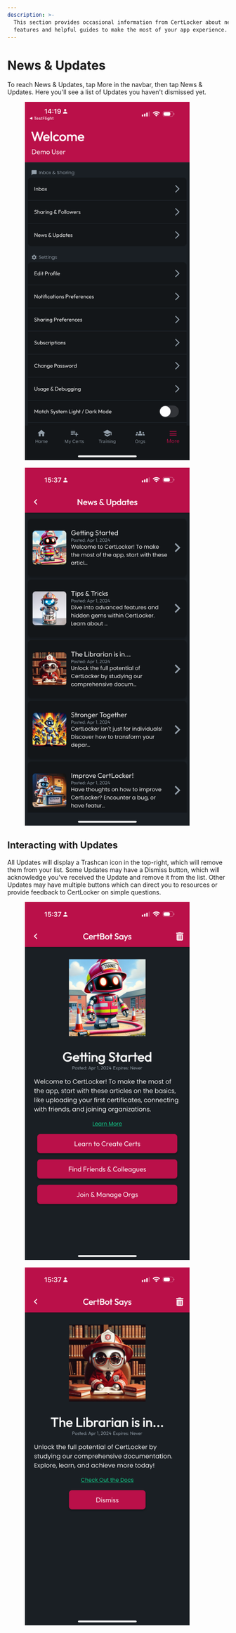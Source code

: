 ```yaml
---
description: >-
  This section provides occasional information from CertLocker about new app
  features and helpful guides to make the most of your app experience.
---
```


# News & Updates

To reach News & Updates, tap More in the navbar, then tap News & Updates. Here you'll see a list of Updates you haven't dismissed yet.

<div><figure><img src="../.gitbook/assets/1.0.0-more-1.PNG" alt="" width="375"><figcaption></figcaption></figure> <figure><img src="../.gitbook/assets/1.0.0-more-news.PNG" alt="" width="375"><figcaption></figcaption></figure></div>

## Interacting with Updates

All Updates will display a Trashcan icon in the top-right, which will remove them from your list. Some Updates may have a Dismiss button, which will acknowledge you've received the Update and remove it from the list. Other Updates may have multiple buttons which can direct you to resources or provide feedback to CertLocker on simple questions.

<div><figure><img src="../.gitbook/assets/1.0.0-more-news-item-simple.PNG" alt="" width="375"><figcaption></figcaption></figure> <figure><img src="../.gitbook/assets/1.0.0-more-news-item-complex.PNG" alt="" width="375"><figcaption></figcaption></figure></div>

